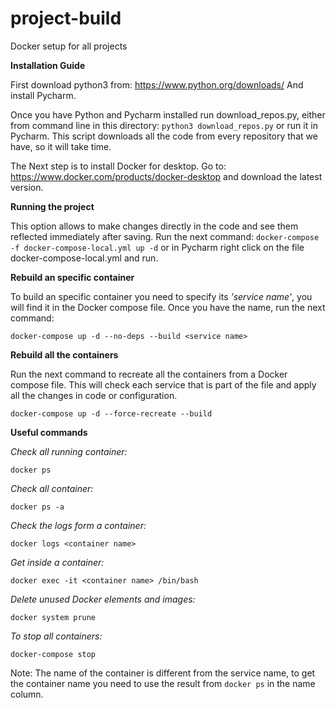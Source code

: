 # project-build
Docker setup for all projects

**Installation Guide**

First download python3 from: https://www.python.org/downloads/ And install Pycharm.

Once you have Python and Pycharm installed run download_repos.py, either from command line in this directory:
`python3 download_repos.py`
or run it in Pycharm. This script downloads all the code from every repository that we have, so it will take time.

The Next step is to install Docker for desktop. Go to: https://www.docker.com/products/docker-desktop
and download the latest version.


**Running the project**

This option allows to make changes directly in the code and see them reflected immediately after saving.
Run the next command:
`docker-compose -f docker-compose-local.yml up -d`
or in Pycharm right click on the file docker-compose-local.yml and run.


**Rebuild an specific container**

To build an specific container you need to specify its _'service name'_, you will find it in the Docker compose file.
Once you have the name, run the next command:

`docker-compose up -d --no-deps --build <service name>`


**Rebuild all the containers**

Run the next command to recreate all the containers from a Docker compose file.
This will check each service that is part of the file and apply all the changes in code or configuration.

`docker-compose up -d --force-recreate --build`


**Useful commands**

_Check all running container:_

`docker ps`

_Check all container:_

`docker ps -a`

_Check the logs form a container:_

`docker logs <container name>`

_Get inside a container:_

`docker exec -it <container name> /bin/bash`

_Delete unused Docker elements and images:_

`docker system prune`

_To stop all containers:_

`docker-compose stop`

Note:
The name of the container is different from the service name, to get the container name you need to use the result
from `docker ps` in the name column.